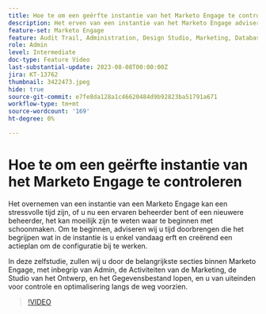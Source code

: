 ```yaml
---
title: Hoe te om een geërfte instantie van het Marketo Engage te controleren
description: Het erven van een instantie van het Marketo Engage adviseren wij u tijd doorbrengen die begrijpt wat in de instantie is, en creërend een actieplan om de configuratie bij te werken. Dit leerprogramma behandelt de belangrijkste secties binnen Marketo Engage, met inbegrip van Admin, de Activiteiten van de Marketing, de Studio van het Ontwerp, en Gegevensbestand, en voorziet u van uiteinden voor controle en optimalisering langs de weg.
feature-set: Marketo Engage
feature: Audit Trail, Administration, Design Studio, Marketing, Database
role: Admin
level: Intermediate
doc-type: Feature Video
last-substantial-update: 2023-08-08T00:00:00Z
jira: KT-13762
thumbnail: 3422473.jpeg
hide: true
source-git-commit: e7fe8da128a1c46620484d9b92823ba51791a671
workflow-type: tm+mt
source-wordcount: '169'
ht-degree: 0%

---
```



# Hoe te om een geërfte instantie van het Marketo Engage te controleren

Het overnemen van een instantie van een Marketo Engage kan een stressvolle tijd zijn, of u nu een ervaren beheerder bent of een nieuwere beheerder, het kan moeilijk zijn te weten waar te beginnen met schoonmaken. Om te beginnen, adviseren wij u tijd doorbrengen die het begrijpen wat in de instantie is u enkel vandaag erft en creërend een actieplan om de configuratie bij te werken.

In deze zelfstudie, zullen wij u door de belangrijkste secties binnen Marketo Engage, met inbegrip van Admin, de Activiteiten van de Marketing, de Studio van het Ontwerp, en het Gegevensbestand lopen, en u van uiteinden voor controle en optimalisering langs de weg voorzien.

>[!VIDEO](https://video.tv.adobe.com/v/3422473/?learn=on)